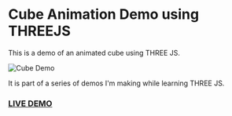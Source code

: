 # Cube Animation Demo using THREEJS
This is a demo of an animated cube using THREE JS.

<img src="https://i.ibb.co/YNrTG44/Screenshot-2021-05-15-at-7-07-09-PM.png" alt="Cube Demo" border="0">

It is part of a series of demos I'm making while learning THREE JS.

### [LIVE DEMO](https://karanmhatre.com/cube-demo)
